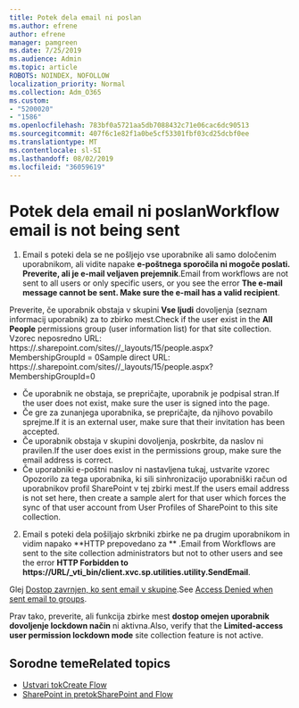 ```yaml
---
title: Potek dela email ni poslan
ms.author: efrene
author: efrene
manager: pamgreen
ms.date: 7/25/2019
ms.audience: Admin
ms.topic: article
ROBOTS: NOINDEX, NOFOLLOW
localization_priority: Normal
ms.collection: Adm_O365
ms.custom:
- "5200020"
- "1586"
ms.openlocfilehash: 783bf0a5721aa5db7088432c71e06cac6dc90513
ms.sourcegitcommit: 407f6c1e82f1a0be5cf53301fbf03cd25dcbf0ee
ms.translationtype: MT
ms.contentlocale: sl-SI
ms.lasthandoff: 08/02/2019
ms.locfileid: "36059619"
---
```

# <a name="workflow-email-is-not-being-sent"></a><span data-ttu-id="c66e9-102">Potek dela email ni poslan</span><span class="sxs-lookup"><span data-stu-id="c66e9-102">Workflow email is not being sent</span></span>

1. <span data-ttu-id="c66e9-103">Email s poteki dela se ne pošljejo vse uporabnike ali samo določenim uporabnikom, ali vidite napake **e-poštnega sporočila ni mogoče poslati. Preverite, ali je e-mail veljaven prejemnik**.</span><span class="sxs-lookup"><span data-stu-id="c66e9-103">Email from workflows are not sent to all users or only specific users, or you see the error **The e-mail message cannot be sent. Make sure the e-mail has a valid recipient**.</span></span>

<span data-ttu-id="c66e9-104">Preverite, če uporabnik obstaja v skupini **Vse ljudi** dovoljenja (seznam informacij uporabnik) za to zbirko mest.</span><span class="sxs-lookup"><span data-stu-id="c66e9-104">Check if the user exist in the **All People** permissions group (user information list) for that site collection.</span></span>  <span data-ttu-id="c66e9-105">Vzorec neposredno URL: https://<tenant>.sharepoint.com/sites/<sitename>/_layouts/15/people.aspx? MembershipGroupId = 0</span><span class="sxs-lookup"><span data-stu-id="c66e9-105">Sample direct URL: https://<tenant>.sharepoint.com/sites/<sitename>/_layouts/15/people.aspx?MembershipGroupId=0</span></span>

- <span data-ttu-id="c66e9-106">Če uporabnik ne obstaja, se prepričajte, uporabnik je podpisal stran.</span><span class="sxs-lookup"><span data-stu-id="c66e9-106">If the user does not exist, make sure the user is signed into the page.</span></span> 
- <span data-ttu-id="c66e9-107">Če gre za zunanjega uporabnika, se prepričajte, da njihovo povabilo sprejme.</span><span class="sxs-lookup"><span data-stu-id="c66e9-107">If it is an external user, make sure that their invitation has been accepted.</span></span>
- <span data-ttu-id="c66e9-108">Če uporabnik obstaja v skupini dovoljenja, poskrbite, da naslov ni pravilen.</span><span class="sxs-lookup"><span data-stu-id="c66e9-108">If the user does exist in the permissions group, make sure the email address is correct.</span></span>
- <span data-ttu-id="c66e9-109">Če uporabniki e-poštni naslov ni nastavljena tukaj, ustvarite vzorec Opozorilo za tega uporabnika, ki sili sinhronizacijo uporabniški račun od uporabnikov profil SharePoint v tej zbirki mest.</span><span class="sxs-lookup"><span data-stu-id="c66e9-109">If the users email address is not set here, then create a sample alert for that user which forces the sync of that user account from User Profiles of SharePoint to this site collection.</span></span>
 
2. <span data-ttu-id="c66e9-110">Email s poteki dela pošiljajo skrbniki zbirke ne pa drugim uporabnikom in vidim napako \*\*HTTP prepovedano za <spam> <spam> \*\* <spam> <spam>.</span><span class="sxs-lookup"><span data-stu-id="c66e9-110">Email from Workflows are sent to the site collection administrators but not to other users and see the error **HTTP Forbidden to <spam><spam>https://URL/_vti_bin/client.xvc.sp.utilities.utility.SendEmail**<spam><spam>.</span></span>
 

<span data-ttu-id="c66e9-111">Glej [Dostop zavrnjen, ko sent email v skupine](https://docs.microsoft.com/sharepoint/support/server-admin/access-denied-when-send-an-email-to-groups).</span><span class="sxs-lookup"><span data-stu-id="c66e9-111">See [Access Denied when sent email to groups](https://docs.microsoft.com/sharepoint/support/server-admin/access-denied-when-send-an-email-to-groups).</span></span>

<span data-ttu-id="c66e9-112">Prav tako, preverite, ali funkcija zbirke mest **dostop omejen uporabnik dovoljenje lockdown način** ni aktivna.</span><span class="sxs-lookup"><span data-stu-id="c66e9-112">Also, verify that the **Limited-access user permission lockdown mode** site collection feature is not active.</span></span>

## <a name="related-topics"></a><span data-ttu-id="c66e9-113">Sorodne teme</span><span class="sxs-lookup"><span data-stu-id="c66e9-113">Related topics</span></span>
- [<span data-ttu-id="c66e9-114">Ustvari tok</span><span class="sxs-lookup"><span data-stu-id="c66e9-114">Create Flow</span></span>](https://support.office.com/article/Create-a-flow-for-a-list-or-library-in-SharePoint-Online-or-OneDrive-for-Business-a9c3e03b-0654-46af-a254-20252e580d01) 
- [<span data-ttu-id="c66e9-115">SharePoint in pretok</span><span class="sxs-lookup"><span data-stu-id="c66e9-115">SharePoint and Flow</span></span>](https://flow.microsoft.com/blog/sharepoint-and-flow/) 


